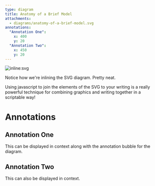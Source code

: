```yaml
---
type: diagram
title: Anatomy of a Brief Model
attachments:
  - diagrams/anatomy-of-a-brief-model.svg
annotations:
  "Annotation One": 
    x: 400
    y: 20
  "Annotation Two":
    x: 450
    y: 20
---
```


![inline:svg](path=diagrams/anatomy-of-a-brief-model)

Notice how we're inlining the SVG diagram.  Pretty neat.

Using javascript to join the elements of the SVG to your writing is a really powerful technique for combining graphics and writing
together in a scriptable way!

# Annotations

## Annotation One

This can be displayed in context along with the annotation bubble for the diagram.

## Annotation Two

This can also be displayed in context.


